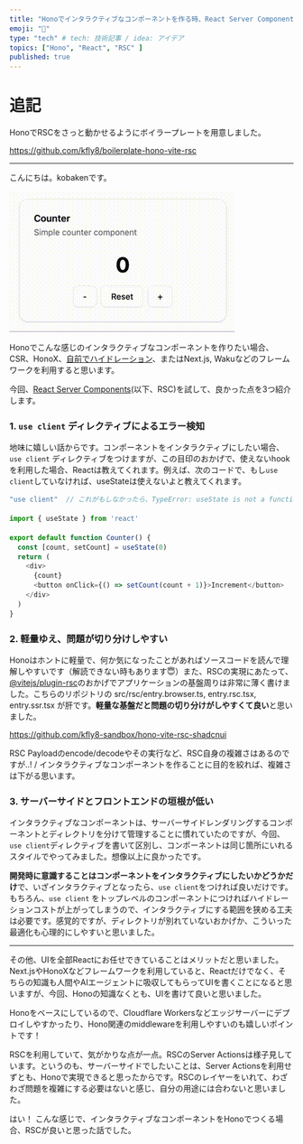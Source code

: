 ```yaml
---
title: "Honoでインタラクティブなコンポーネントを作る時、React Server Componentsが良いと思った【ボイラープレートを追加】"
emoji: "🐥"
type: "tech" # tech: 技術記事 / idea: アイデア
topics: ["Hono", "React", "RSC" ]
published: true
---
```


# 追記

HonoでRSCをさっと動かせるようにボイラープレートを用意しました。

https://github.com/kfly8/boilerplate-hono-vite-rsc

---

こんにちは。kobakenです。

![DEMO](/images/hono-meets-vite-rsc/demo.gif)

Honoでこんな感じのインタラクティブなコンポーネントを作りたい場合、CSR、HonoX、[自前でハイドレーション](https://zenn.dev/kfly8/articles/sample-island-architecture-using-hono)、またはNext.js, Wakuなどのフレームワークを利用すると思います。

今回、[React Server Components](https://react.dev/reference/rsc/server-components)(以下、RSC)を試して、良かった点を3つ紹介します。

### 1. `use client` ディレクティブによるエラー検知

地味に嬉しい話からです。コンポーネントをインタラクティブにしたい場合、`use client` ディレクティブをつけますが、この目印のおかげで、使えないhookを利用した場合、Reactは教えてくれます。例えば、次のコードで、もし`use client`していなければ、useStateは使えないよと教えてくれます。

```typescript
"use client"  // これがもしなかったら、TypeError: useState is not a function or its return value is not iterable

import { useState } from 'react'

export default function Counter() {
  const [count, setCount] = useState(0)
  return (
    <div>
      {count}
      <button onClick={() => setCount(count + 1)}>Increment</button>
    </div>
  )
}
```

### 2. 軽量ゆえ、問題が切り分けしやすい

Honoはホントに軽量で、何か気になったことがあればソースコードを読んで理解しやすいです（解読できない時もあります😇）また、RSCの実現にあたって、[@vitejs/plugin-rsc](https://www.npmjs.com/package/@vitejs/plugin-rsc)のおかげでアプリケーションの基盤周りは非常に薄く書けました。こちらのリポジトリの src/rsc/entry.browser.ts, entry.rsc.tsx, entry.ssr.tsx が肝です。**軽量な基盤だと問題の切り分けがしやすくて良い**と思いました。

https://github.com/kfly8-sandbox/hono-vite-rsc-shadcnui

RSC Payloadのencode/decodeやその実行など、RSC自身の複雑さはあるのですが..! / インタラクティブなコンポーネントを作ることに目的を絞れば、複雑さは下がる思います。

### 3. サーバーサイドとフロントエンドの垣根が低い

インタラクティブなコンポーネントは、サーバーサイドレンダリングするコンポーネントとディレクトリを分けて管理することに慣れていたのですが、今回、`use client`ディレクティブを書いて区別し、コンポーネントは同じ箇所にいれるスタイルでやってみました。想像以上に良かったです。

**開発時に意識することはコンポーネントをインタラクティブにしたいかどうかだけ**で、いざインタラクティブとなったら、`use client`をつければ良いだけです。
もちろん、`use client` をトップレベルのコンポーネントにつければハイドレーションコストが上がってしまうので、インタラクティブにする範囲を狭める工夫は必要です。感覚的ですが、ディレクトリが別れていないおかげか、こういった最適化も心理的にしやすいと思いました。

---

その他、UIを全部Reactにお任せできていることはメリットだと思いました。Next.jsやHonoXなどフレームワークを利用していると、Reactだけでなく、そちらの知識も人間やAIエージェントに吸収してもらってUIを書くことになると思いますが、今回、Honoの知識なくとも、UIを書けて良いと思いました。

Honoをベースにしているので、Cloudflare Workersなどエッジサーバーにデプロイしやすかったり、Hono関連のmiddlewareを利用しやすいのも嬉しいポイントです！

RSCを利用していて、気がかりな点が一点。RSCのServer Actionsは様子見しています。というのも、サーバーサイドでしたいことは、Server Actionsを利用せずとも、Honoで実現できると思ったからです。RSCのレイヤーをいれて、わざわざ問題を複雑にする必要はないと感じ、自分の用途には合わないと思いました。

はい！
こんな感じで、インタラクティブなコンポーネントをHonoでつくる場合、RSCが良いと思った話でした。

